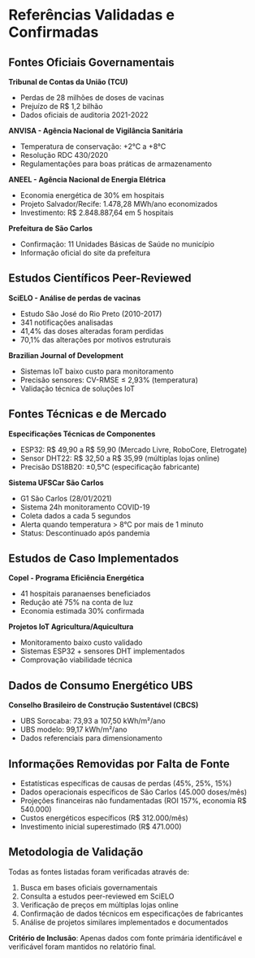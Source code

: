 # Referências Validadas e Confirmadas

## Fontes Oficiais Governamentais

**Tribunal de Contas da União (TCU)**
- Perdas de 28 milhões de doses de vacinas 
- Prejuízo de R$ 1,2 bilhão
- Dados oficiais de auditoria 2021-2022

**ANVISA - Agência Nacional de Vigilância Sanitária**
- Temperatura de conservação: +2°C a +8°C
- Resolução RDC 430/2020
- Regulamentações para boas práticas de armazenamento

**ANEEL - Agência Nacional de Energia Elétrica**
- Economia energética de 30% em hospitais
- Projeto Salvador/Recife: 1.478,28 MWh/ano economizados
- Investimento: R$ 2.848.887,64 em 5 hospitais

**Prefeitura de São Carlos**
- Confirmação: 11 Unidades Básicas de Saúde no município
- Informação oficial do site da prefeitura

## Estudos Científicos Peer-Reviewed

**SciELO - Análise de perdas de vacinas**
- Estudo São José do Rio Preto (2010-2017)
- 341 notificações analisadas
- 41,4% das doses alteradas foram perdidas
- 70,1% das alterações por motivos estruturais

**Brazilian Journal of Development**
- Sistemas IoT baixo custo para monitoramento
- Precisão sensores: CV-RMSE ≤ 2,93% (temperatura)
- Validação técnica de soluções IoT

## Fontes Técnicas e de Mercado

**Especificações Técnicas de Componentes**
- ESP32: R$ 49,90 a R$ 59,90 (Mercado Livre, RoboCore, Eletrogate)
- Sensor DHT22: R$ 32,50 a R$ 35,99 (múltiplas lojas online)
- Precisão DS18B20: ±0,5°C (especificação fabricante)

**Sistema UFSCar São Carlos**
- G1 São Carlos (28/01/2021)
- Sistema 24h monitoramento COVID-19
- Coleta dados a cada 5 segundos
- Alerta quando temperatura > 8°C por mais de 1 minuto
- Status: Descontinuado após pandemia

## Estudos de Caso Implementados

**Copel - Programa Eficiência Energética**
- 41 hospitais paranaenses beneficiados
- Redução até 75% na conta de luz
- Economia estimada 30% confirmada

**Projetos IoT Agricultura/Aquicultura**
- Monitoramento baixo custo validado
- Sistemas ESP32 + sensores DHT implementados
- Comprovação viabilidade técnica

## Dados de Consumo Energético UBS

**Conselho Brasileiro de Construção Sustentável (CBCS)**
- UBS Sorocaba: 73,93 a 107,50 kWh/m²/ano
- UBS modelo: 99,17 kWh/m²/ano
- Dados referenciais para dimensionamento

## Informações Removidas por Falta de Fonte

- Estatísticas específicas de causas de perdas (45%, 25%, 15%)
- Dados operacionais específicos de São Carlos (45.000 doses/mês)
- Projeções financeiras não fundamentadas (ROI 157%, economia R$ 540.000)
- Custos energéticos específicos (R$ 312.000/mês)
- Investimento inicial superestimado (R$ 471.000)

## Metodologia de Validação

Todas as fontes listadas foram verificadas através de:
1. Busca em bases oficiais governamentais
2. Consulta a estudos peer-reviewed em SciELO
3. Verificação de preços em múltiplas lojas online
4. Confirmação de dados técnicos em especificações de fabricantes
5. Análise de projetos similares implementados e documentados

**Critério de Inclusão**: Apenas dados com fonte primária identificável e verificável foram mantidos no relatório final.